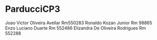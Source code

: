 # ParducciCP3
Joao Victor Oliveira Avellar Rm550283
Ronaldo Kozan Junior Rm 98865
Enzo Luciano Duarte Rm 552486
Elizandra De Oliveira Rodrigues Rm 552288
